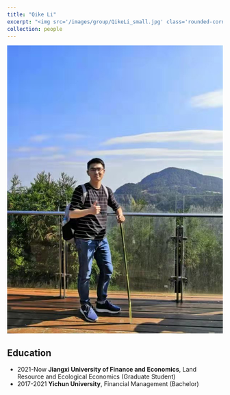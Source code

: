 ```yaml
---
title: "Qike Li"
excerpt: "<img src='/images/group/QikeLi_small.jpg' class='rounded-corners'><br/>Graduate Student (2021)"
collection: people
---
```

<img src='/images/group/QikeLi.jpg' class='rounded-corners'>

## Education
* 2021-Now **Jiangxi University of Finance and Economics**, Land Resource and Ecological Economics (Graduate Student)
* 2017-2021 **Yichun University**, Financial Management (Bachelor)
